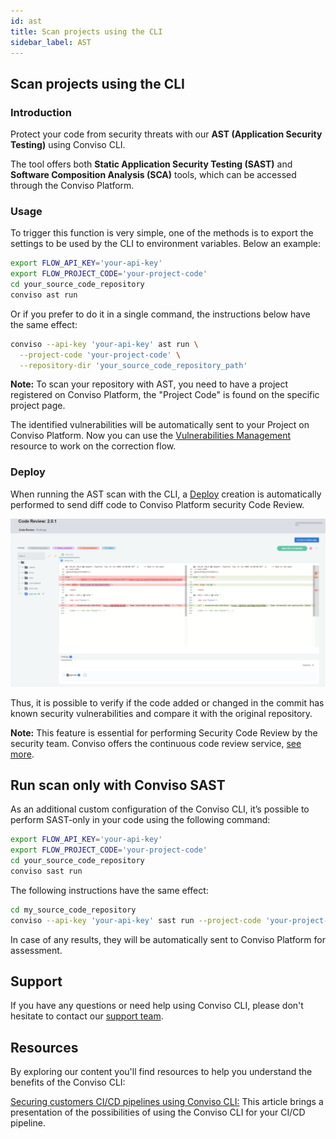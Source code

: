 ```yaml
---
id: ast
title: Scan projects using the CLI
sidebar_label: AST
---
```


## Scan projects using the CLI

### Introduction

Protect your code from security threats with our **AST (Application Security Testing)** using Conviso CLI. 

The tool offers both **Static Application Security Testing (SAST)** and **Software Composition Analysis (SCA)** tools, which can be accessed through the Conviso Platform.


### Usage

To trigger this function is very simple, one of the methods is to export the settings to be used by the CLI to environment variables. Below an example:

```bash
export FLOW_API_KEY='your-api-key'
export FLOW_PROJECT_CODE='your-project-code'
cd your_source_code_repository
conviso ast run
```

Or if you prefer to do it in a single command, the instructions below have the same effect:

```bash
conviso --api-key 'your-api-key' ast run \
  --project-code 'your-project-code' \
  --repository-dir 'your_source_code_repository_path'
```

**Note:** To scan your repository with AST, you need to have a project registered on Conviso Platform, the "Project Code" is found on the specific project page.

The identified vulnerabilities will be automatically sent to your Project on Conviso Platform. Now you can use the [Vulnerabilities Management](../general/vulnerabilities_management.md) resource to work on the correction flow.

### Deploy

When running the AST scan with the CLI, a [Deploy](../guides/code-review-strategies.md) creation is automatically performed to send diff code to Conviso Platform security Code Review. 

<div style={{textAlign: 'center'}}>

![img](../../static/img/cli-ast1.png)

</div>

Thus, it is possible to verify if the code added or changed in the commit has known security vulnerabilities and compare it with the original repository. 

**Note:** This feature is essential for performing Security Code Review by the security team. Conviso offers the continuous code review service, [see more](https://bit.ly/457M2Cb).


## Run scan only with Conviso SAST

As an additional custom configuration of the Conviso CLI, it’s possible to perform SAST-only in your code using the following command:

```bash
export FLOW_API_KEY='your-api-key'
export FLOW_PROJECT_CODE='your-project-code'
cd your_source_code_repository
conviso sast run
```

The following instructions have the same effect:

```bash
cd my_source_code_repository
conviso --api-key 'your-api-key' sast run --project-code 'your-project-code'
```

In case of any results, they will be automatically sent to Conviso Platform for assessment.

## Support
If you have any questions or need help using Conviso CLI, please don't hesitate to contact our [support team](mailto:support@convisoappsec.com).

## Resources
By exploring our content you'll find resources to help you understand the benefits of the Conviso CLI:

[Securing customers CI/CD pipelines using Conviso CLI:](https://bit.ly/3LS1oD7) This article brings a presentation of the possibilities of using the Conviso CLI for your CI/CD pipeline.